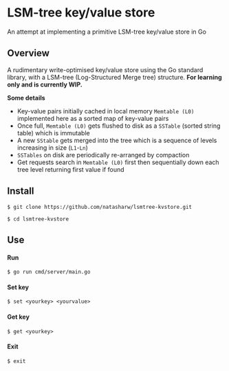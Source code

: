 # LSM-tree key/value store

An attempt at implementing a primitive LSM-tree key/value store in Go

## Overview

A rudimentary write-optimised key/value store using the Go standard library, with a LSM-tree (Log-Structured Merge tree) structure. <b>For learning only and is currently WIP.</b>

<b>Some details</b>
* Key-value pairs initially cached in local memory `Memtable (L0)` implemented here as a sorted map of key-value pairs
* Once full, `Memtable (L0)` gets flushed to disk as a `SSTable` (sorted string table) which is immutable
* A new `SStable` gets merged into the tree which is a sequence of levels increasing in size (`L1`-`Ln`)
* `SSTables` on disk are periodically re-arranged by compaction
* Get requests search in `Memtable (L0)` first then sequentially down each tree level returning first value if found


## Install
```
$ git clone https://github.com/natasharw/lsmtree-kvstore.git
```
```
$ cd lsmtree-kvstore
```

## Use

#### Run
```
$ go run cmd/server/main.go
```
#### Set key
```
$ set <yourkey> <yourvalue>
```
#### Get key
```
$ get <yourkey>
```
#### Exit
```
$ exit
```
